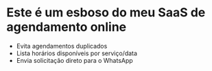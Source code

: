 
# Este é um esboso do meu SaaS de agendamento online
- Evita agendamentos duplicados
- Lista horários disponíveis por serviço/data
- Envia solicitação direto para o WhatsApp


